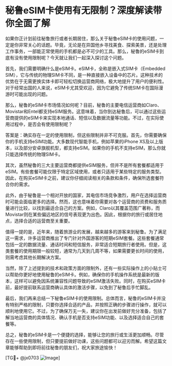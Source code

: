 # 秘鲁eSIM卡使用有无限制？深度解读带你全面了解

如果你正计划前往秘鲁旅行或者长期居住，那么关于秘鲁eSIM卡的使用问题，一定是你非常关心的话题。毕竟，无论是在异国他乡寻找美食、探索美景，还是处理工作事务，一部能正常使用的手机都是必不可少的工具。那么，秘鲁的eSIM卡到底有没有使用限制呢？今天就让我们一起深入探讨这个问题。

首先，我们需要明确什么是eSIM卡。eSIM卡，全称是嵌入式SIM卡（Embedded SIM），它与传统的物理SIM卡不同，是一种直接嵌入设备中的芯片。这种技术的优势在于无需更换实体卡即可轻松切换运营商网络，极大地提升了用户的便利性。对于经常出国的人来说，eSIM卡尤其受欢迎，因为它避免了传统SIM卡在国际漫游时可能出现的问题。

那么，秘鲁的eSIM卡市场情况如何呢？目前，秘鲁的主要电信运营商如Claro、Movistar和Entel都支持eSIM服务。这意味着，当你到达秘鲁后，可以通过这些运营商提供的eSIM卡来实现本地通话、短信以及数据流量等功能。不过，在实际使用过程中，是否会有使用限制呢？

答案是：确实存在一定的使用限制，但这些限制并非不可克服。首先，你需要确保你的手机支持eSIM功能。大多数现代智能手机，例如苹果的iPhone XS及以上版本，以及部分安卓旗舰机型，都支持eSIM。如果你的手机不支持eSIM，那么你就只能选择传统的物理SIM卡。

其次，虽然秘鲁的三大主要运营商都提供eSIM服务，但并不是所有套餐都适用于eSIM。有些套餐可能仅限于特定区域使用，或者只适用于某些特定的服务类型。因此，在购买eSIM卡之前，建议你仔细阅读相关的条款和条件，确保所选套餐符合你的需求。

此外，由于秘鲁是一个相对开放的国家，其电信市场竞争激烈，用户在选择运营商时可能会面临更多的选择。然而，这也意味着你需要对各个运营商的资费和服务质量进行比较，以找到最适合自己的方案。例如，Claro以其覆盖范围广著称，而Movistar则在某些偏远地区的信号表现更为出色。因此，根据你的旅行或居住地点，选择合适的运营商至关重要。

值得一提的是，近年来，随着旅游业的发展，越来越多的游客来到秘鲁。为了满足这一需求，许多运营商推出了专门针对外国游客的短期eSIM套餐。这些套餐通常包括一定的数据流量、通话时间和短信服务，非常适合短期旅行者使用。但是，这类套餐的使用期限一般较短，通常为几天到几周不等，如果需要更长时间的使用，则需考虑其他长期解决方案。

当然，除了上述提到的技术和政策方面的限制外，还有一些实际操作上的小贴士可以帮助你更好地使用秘鲁的eSIM卡。例如，确保你的手机操作系统是最新的版本，这样可以避免因系统兼容性问题导致的eSIM激活失败。同时，在购买eSIM卡前，最好提前联系运营商确认具体的激活步骤，以免到了秘鲁后手忙脚乱。

最后，我们再来总结一下秘鲁eSIM卡的使用限制。总体而言，秘鲁的eSIM卡并没有特别严格的限制，只要你选择合适的产品，并按照正确的步骤进行操作，就可以顺利地使用它。不过，为了确保万无一失，建议你在出发前做好充分准备，包括了解当地运营商的具体情况、确认手机是否支持eSIM功能、以及选择适合自己的套餐等。

总之，秘鲁的eSIM卡是一个便捷的选择，能够让您的旅行或生活更加顺畅。尽管存在一些使用限制，但只要提前做好功课，这些问题都可以迎刃而解。希望这篇文章能够帮助到即将前往秘鲁的朋友们，祝大家旅途愉快！

[TG💪+ @jx0703 ![Image](https://github.com/user-attachments/assets/dbca1d08-cadb-493c-b0ec-ad6f7a83f270)]
